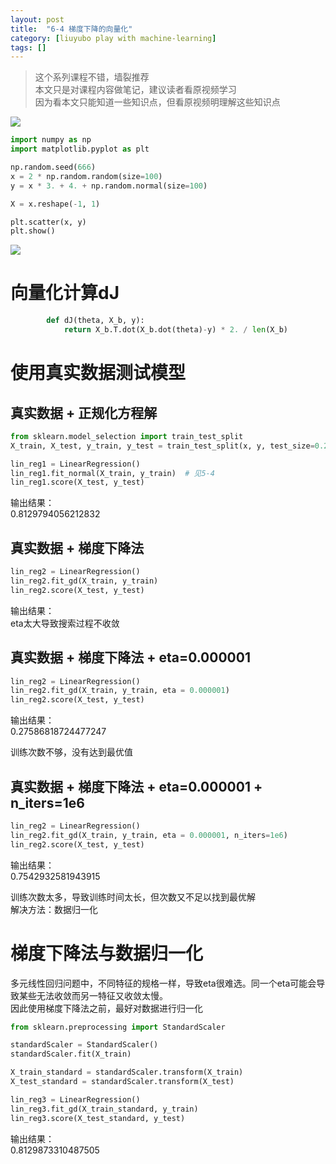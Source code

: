 ```yaml
---
layout: post
title:  "6-4 梯度下降的向量化"
category: [liuyubo play with machine-learning]
tags: []
---
```


> 这个系列课程不错，墙裂推荐  
> 本文只是对课程内容做笔记，建议读者看原视频学习  
> 因为看本文只能知道一些知识点，但看原视频明理解这些知识点  

![](http://windmissing.github.io/images/2019/81.png)

```python
import numpy as np
import matplotlib.pyplot as plt

np.random.seed(666)
x = 2 * np.random.random(size=100)
y = x * 3. + 4. + np.random.normal(size=100)

X = x.reshape(-1, 1)

plt.scatter(x, y)
plt.show()
```

![](http://windmissing.github.io/images/2019/80.png)

<!-- more -->

# 向量化计算dJ

```python
        def dJ(theta, X_b, y):
            return X_b.T.dot(X_b.dot(theta)-y) * 2. / len(X_b)
```

# 使用真实数据测试模型

## 真实数据 + 正规化方程解

```python
from sklearn.model_selection import train_test_split
X_train, X_test, y_train, y_test = train_test_split(x, y, test_size=0.2, random_state=666)

lin_reg1 = LinearRegression()
lin_reg1.fit_normal(X_train, y_train)  # 见5-4
lin_reg1.score(X_test, y_test)
```

输出结果：  
0.8129794056212832

## 真实数据 + 梯度下降法

```python
lin_reg2 = LinearRegression()
lin_reg2.fit_gd(X_train, y_train)
lin_reg2.score(X_test, y_test)
```

输出结果：  
eta太大导致搜索过程不收敛

##  真实数据 + 梯度下降法 + eta=0.000001

```python
lin_reg2 = LinearRegression()
lin_reg2.fit_gd(X_train, y_train, eta = 0.000001)
lin_reg2.score(X_test, y_test)
```

输出结果：  
0.27586818724477247  

训练次数不够，没有达到最优值

##  真实数据 + 梯度下降法 + eta=0.000001 + n_iters=1e6

```python
lin_reg2 = LinearRegression()
lin_reg2.fit_gd(X_train, y_train, eta = 0.000001, n_iters=1e6)
lin_reg2.score(X_test, y_test)
```

输出结果：  
0.7542932581943915  

训练次数太多，导致训练时间太长，但次数又不足以找到最优解  
解决方法：数据归一化  

# 梯度下降法与数据归一化

多元线性回归问题中，不同特征的规格一样，导致eta很难选。同一个eta可能会导致某些无法收敛而另一特征又收敛太慢。  
因此使用梯度下降法之前，最好对数据进行归一化

```python
from sklearn.preprocessing import StandardScaler

standardScaler = StandardScaler()
standardScaler.fit(X_train)

X_train_standard = standardScaler.transform(X_train)
X_test_standard = standardScaler.transform(X_test)

lin_reg3 = LinearRegression()
lin_reg3.fit_gd(X_train_standard, y_train)
lin_reg3.score(X_test_standard, y_test)
```

输出结果：  
0.8129873310487505
